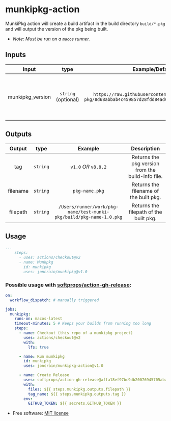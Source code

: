 # munkipkg-action

MunkiPkg action will create a build artifact in the build directory `build/*.pkg` and will output the version of the pkg being built.

* _Note: Must be run on a `macos` runner._

## Inputs

|      Input       |        type         |                                            Example/Default                                            |                             Description                             |
| :--------------: | :-----------------: | :---------------------------------------------------------------------------------------------------: | :-----------------------------------------------------------------: |
| munkipkg_version | `string` (optional) | `https://raw.githubusercontent.com/munki/munki-pkg/8d68abbab4c459857d28fdd84ad668ec6ccdf98a/munkipkg` | Location of munkipkg script. This will be downloaded by the action. |

## Outputs

|  Output  |   type   |                               Example                               |                    Description                    |
| :------: | :------: | :-----------------------------------------------------------------: | :-----------------------------------------------: |
|   tag    | `string` |                        `v1.0` *OR* `v8.8.2`                         | Returns the pkg version from the build-info file. |
| filename | `string` |                           `pkg-name.pkg`                            |      Returns the filename of the built pkg.       |
| filepath | `string` | `/Users/runner/work/pkg-name/test-munki-pkg/build/pkg-name-1.0.pkg` |      Returns the filepath of the built pkg.       |

## Usage

```yaml
...
    steps:
      - uses: actions/checkout@v2
      - name: Munkpkg
        id: munkipkg
        uses: joncrain/munkipkg@v1.0
```

### Possible usage with [softprops/action-gh-release](https://github.com/softprops/action-gh-release):

```yaml
on:
  workflow_dispatch: # manually triggered

jobs:
  munkipkg:
    runs-on: macos-latest
    timeout-minutes: 5 # Keeps your builds from running too long
    steps:
      - name: Checkout (this repo of a munkipkg project)
        uses: actions/checkout@v2
        with:
          lfs: true

      - name: Run munkipkg
        id: munkipkg
        uses: joncrain/munkipkg-action@v1.0

      - name: Create Release
        uses: softprops/action-gh-release@affa18ef97bc9db20076945705aba8c516139abd
        with:
          files: ${{ steps.munkipkg.outputs.filepath }}
          tag_name: ${{ steps.munkipkg.outputs.tag }}
        env:
          GITHUB_TOKEN: ${{ secrets.GITHUB_TOKEN }}
```

* Free software: [MIT license](LICENSE)
